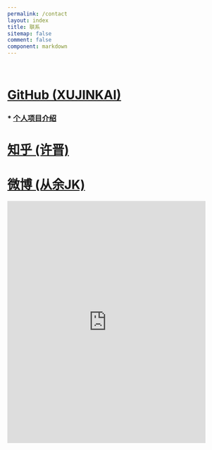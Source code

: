 ```yaml
---
permalink: /contact
layout: index
title: 联系
sitemap: false
comment: false
component: markdown
---
```


<br>

# [GitHub (XUJINKAI)](https://github.com/XUJINKAI)

### * [个人项目介绍](/projects)

<!-- <link rel="stylesheet" href="http://github-profile.com/dist/gh-profile-card.min.css" />
<script type="text/javascript" src="http://github-profile.com/dist/gh-profile-card.min.js"></script>

<div id="github-card"
     data-username="XUJINKAI">
</div> -->

# [知乎 (许晋)](https://www.zhihu.com/people/xxxjin)

# [微博 (从余JK)](http://weibo.com/johnkale)

<iframe style="max-width: 100%;" width="450" height="550" class="share_self"  frameborder="0" scrolling="no" src="http://widget.weibo.com/weiboshow/index.php?language=&width=450&height=550&fansRow=1&ptype=1&speed=0&skin=1&isTitle=1&noborder=1&isWeibo=1&isFans=1&uid=1657846235&verifier=0d5c1e74&dpc=1"></iframe>